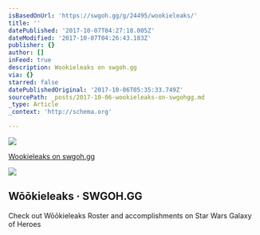 ```yaml
---
isBasedOnUrl: 'https://swgoh.gg/g/24495/wookieleaks/'
title: ''
datePublished: '2017-10-07T04:27:18.005Z'
dateModified: '2017-10-07T04:26:43.183Z'
publisher: {}
author: []
inFeed: true
description: Wookieleaks on swgoh.gg
via: {}
starred: false
datePublishedOriginal: '2017-10-06T05:35:33.749Z'
sourcePath: _posts/2017-10-06-wookieleaks-on-swgohgg.md
_type: Article
_context: 'http://schema.org'

---
```

![](https://the-grid-user-content.s3-us-west-2.amazonaws.com/49b778b8-00ff-4463-a7ce-6038e6cc9183.png)

[Wookieleaks on swgoh.gg][0]

<article style=""><img src="https://s3-us-west-2.amazonaws.com/the-grid-img/p/96ad4169d33b6315625b9ce351b328e68b6fb5ea.png" /><h1>Wōōkieleaks · SWGOH.GG</h1><p>Check out Wōōkieleaks Roster and accomplishments on Star Wars Galaxy of Heroes</p></article>



[0]: https://swgoh.gg/g/24495/wookieleaks/